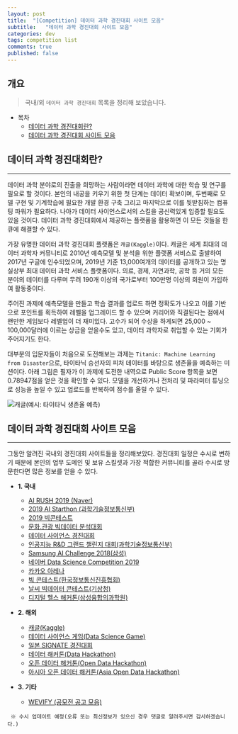 ```yaml
---
layout: post
title:  "[Competition] 데이터 과학 경진대회 사이트 모음"
subtitle:   "데이터 과학 경진대회 사이트 모음"
categories: dev
tags: competition list
comments: true
published: false
---
```

## 개요
> 국내/외 `데이터 과학 경진대회` 목록을 정리해 보았습니다.

- 목차
	- [데이터 과학 경진대회란?](#데이터-과학-경진대회란) 
	- [데이터 과학 경진대회 사이트 모음](#데이터-과학-경진대회-사이트-모음)

## 데이터 과학 경진대회란?
---
데이터 과학 분야로의 진출을 희망하는 사람이라면 데이터 과학에 대한 학습 및 연구를 필요로 할 것이다. 본인의 내공을 키우기 위한 첫 단계는 데이터 확보이며, 두번째로 모델 구현 및 기계학습에 필요한 개발 환경 구축 그리고 마지막으로 이를 뒷받침하는 컴퓨팅 파워가 필요하다. 나아가 데이터 사이언스로서의 스킬을 공신력있게 입증할 필요도 있을 것이다. 데이터 과학 경진대회에서 제공하는 플랫폼을 활용하면 이 모든 것들을 한큐에 해결할 수 있다.

가장 유명한 데이터 과학 경진대회 플랫폼은 `캐글(Kaggle)`이다. 캐글은 세계 최대의 데이터 과학자 커뮤니티로 2010년 예측모델 및 분석을 위한 플랫폼 서비스로 출발하여 2017년 구글에 인수되었으며, 2019년 기준 13,000여개의 데이터를 공개하고 있는 명실상부 최대 데이터 과학 서비스 플랫폼이다. 의료, 경제, 자연과학, 공학 등 거의 모든 분야의 데이터를 다루며 무려 190개 이상의 국가로부터 100만명 이상의 회원이 가입하여 활동중이다.

주어진 과제에 예측모델을 만들고 학습 결과를 업로드 하면 정확도가 나오고 이를 기반으로 포인트를 획득하여 레벨을 업그레이드 할 수 있으며 커리어와 직결된다는 점에서 왠만한 게임보다 레벨업이 더 재미있다. 고수가 되어 수상을 하게되면 25,000 ~ 100,000달러에 이르는 상금을 얻을수도 있고, 데이터 과학자로 취업할 수 있는 기회가 주어지기도 한다. 

대부분의 입문자들이 처음으로 도전해보는 과제는 `Titanic: Machine Learning from Disaster`으로, 타이타닉 승선자의 피처 데이터를 바탕으로 생존율을 예측하는 미션이다. 아래 그림은 필자가 이 과제에 도전한 내역으로 Public Score 항목을 보면 0.78947점을 얻은 것을 확인할 수 있다. 모델을 개선하거나 전처리 및 파라미터 튜닝으로 성능을 높일 수 있고 업로드를 반복하여 점수를 올릴 수 있다.  
  
  
![캐글(예시: 타이타닉 생존율 예측)](https://theorydb.github.io/assets/img/dev/competition/2019-06-23-dev-competition-list-1.jpg)
  
  
## 데이터 과학 경진대회 사이트 모음
---
그동안 알려진 국내외 경진대회 사이트들을 정리해보았다. 경진대회 일정은 수시로 변하기 때문에 본인의 업무 도메인 및 보유 스킬셋과 가장 적합한 커뮤니티를 골라 수시로 방문한다면 많은 정보를 얻을 수 있다.
 
- __1. 국내__
  - [AI RUSH 2019 (Naver)](https://ai-rush.com/)
  - [2019 AI Starthon (과학기술정보통신부)](http://www.aistarthon2019.co.kr/)
  - [2019 빅콘테스트](http://www.bigcontest.or.kr/)
  - [문화.관광 빅데이터 분석대회](http://www.tourbigdata.kr/)
  - [데이터 사이언스 경진대회](http://dacon.io/)
  - [인공지능 R&D 그랜드 챌린지 대회(과학기술정보통신부)](https://www.ai-challenge.kr/)
  - [Samsung AI Challenge 2018(삼성)](https://research.samsung.com/aichallenge/data)
  - [네이버 Data Science Competition 2019](http://stat.snu.ac.kr/sri/kor/document/board/notice.php?id=7)
  - [카카오 아레나](https://arena.kakao.com/)
  - [빅 콘테스트(한국정보통신진흥협회)](http://bigcontest.or.kr/)
  - [날씨 빅데이터 콘테스트(기상청)](http://big.kma.go.kr/contest)  
  - [디지털 헬스 해커톤(삼성융합의과학원)](https://www.digitalhealthhack.org/)
  
- __2. 해외__
  - [캐글(Kaggle)](https://www.kaggle.com/)  
  - [데이터 사이언스 게임(Data Science Game)](https://datasciencegame.com/)
  - [일본 SIGNATE 경진대회](https://signate.jp/competitions)
  - [데이터 해커톤(Data Hackathon)](https://datahack.analyticsvidhya.com/)
  - [오픈 데이터 해커톤(Open Data Hackathon)](http://opendatacy.com/)
  - [아시아 오픈 데이터 해커톤(Asia Open Data Hackathon)](http://odhack.asia/) 

- __3. 기타__
  - [WEVIFY (공모전 공고 모음)](https://www.wevity.com/index_biz.php?c=find&s=1&gub=1&cidx=21)  


``` ※ 수시 업데이트 예정(오류 또는 최신정보가 있으신 경우 댓글로 알려주시면 감사하겠습니다.)```